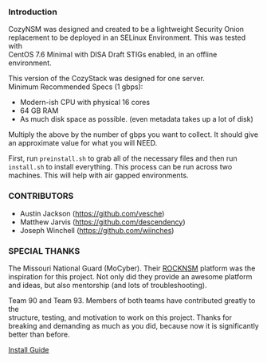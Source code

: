### Introduction
CozyNSM was designed and created to be a lightweight Security Onion          
replacement to be deployed in an SELinux Environment. This was tested with   
CentOS 7.6 Minimal with DISA Draft STIGs enabled, in an offline environment.                           

This version of the CozyStack was designed for one server.                   
Minimum Recommended Specs (1 gbps):                                          
- Modern-ish CPU with physical 16 cores                                     
- 64 GB RAM                                                                  
- As much disk space as possible. (even metadata takes up a lot of disk)

Multiply the above by the number of gbps you want to collect. It should give
an approximate value for what you will NEED.                                 

First, run ```preinstall.sh``` to grab all of the necessary files and then run
```install.sh``` to install everything. This process can be run across two
machines. This will help with air gapped environments.  

### CONTRIBUTORS
* Austin Jackson (https://github.com/vesche)
* Matthew Jarvis (https://github.com/descendency)
* Joseph Winchell (https://github.com/wiinches)

### SPECIAL THANKS
The Missouri National Guard (MoCyber). Their [ROCKNSM](http://rocknsm.io/) platform was the
inspiration for this project. Not only did they provide an awesome platform
and ideas, but also mentorship (and lots of troubleshooting).

Team 90 and Team 93. Members of both teams have contributed greatly to the   
structure, testing, and motivation to work on this project. Thanks for       
breaking and demanding as much as you did, because now it is significantly   
better than before.                                                          


[Install Guide](https://github.com/descendency/CozyNSM/blob/master/INSTALL.md)
